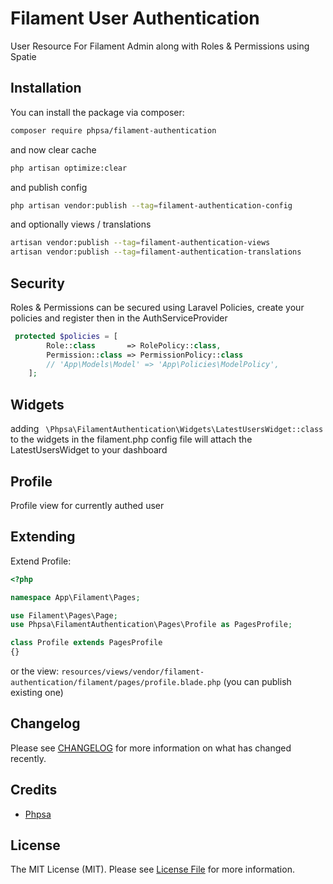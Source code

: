 # Filament User Authentication

User Resource For Filament Admin along with Roles & Permissions using Spatie

## Installation


You can install the package via composer:

```bash
composer require phpsa/filament-authentication
```

and now clear cache

```bash
php artisan optimize:clear
```

and publish config
```bash
php artisan vendor:publish --tag=filament-authentication-config
```

and optionally views / translations
```bash
artisan vendor:publish --tag=filament-authentication-views
artisan vendor:publish --tag=filament-authentication-translations
```

## Security
Roles & Permissions can be secured using Laravel Policies,
create your policies and register then in the AuthServiceProvider

```php
 protected $policies = [
        Role::class       => RolePolicy::class,
        Permission::class => PermissionPolicy::class
        // 'App\Models\Model' => 'App\Policies\ModelPolicy',
    ];
```

## Widgets
adding  ` \Phpsa\FilamentAuthentication\Widgets\LatestUsersWidget::class` to the widgets in the filament.php config file will attach the LatestUsersWidget to your dashboard

## Profile
Profile view for currently authed user

## Extending
Extend Profile:
```php
<?php

namespace App\Filament\Pages;

use Filament\Pages\Page;
use Phpsa\FilamentAuthentication\Pages\Profile as PagesProfile;

class Profile extends PagesProfile
{}
```
or the view: `resources/views/vendor/filament-authentication/filament/pages/profile.blade.php` (you can publish existing one)

## Changelog

Please see [CHANGELOG](CHANGELOG.md) for more information on what has changed recently.

## Credits

- [Phpsa](https://github.com/phpsa)

## License

The MIT License (MIT). Please see [License File](LICENSE.md) for more information.
